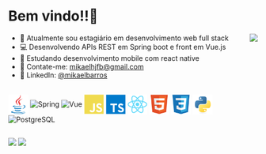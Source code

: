 

# Bem vindo!!👋

<img height="230em" align="right" src="https://tenor.com/pt-BR/view/coding-gif-24297652.gif"/>

- 🔭 Atualmente sou estagiário em desenvolvimento web full stack
- 💻 Desenvolvendo APIs REST em Spring boot e front em Vue.js
- 🌱 Estudando desenvolvimento mobile com react native
- 💬 Contate-me: mikaelhjfb@gmail.com
- 💼 LinkedIn: <a href="https://www.linkedin.com/in/mikaelbarros/">@mikaelbarros</a>

<div style="display: inline_block"><br>
  <img align="center" alt="Java" height="40"  src="https://raw.githubusercontent.com/devicons/devicon/master/icons/java/java-original.svg">
  <img align="center" alt="Spring" height="40" src="https://cdn.jsdelivr.net/gh/devicons/devicon/icons/spring/spring-original.svg" />
  <img align="center" alt="Vue" height="40" src="https://cdn.jsdelivr.net/gh/devicons/devicon/icons/vuejs/vuejs-original.svg" /> 
  <img align="center" alt="Js" height="40"  src="https://raw.githubusercontent.com/devicons/devicon/master/icons/javascript/javascript-plain.svg"/>
  <img align="center" alt="Ts" height="40" src="https://raw.githubusercontent.com/devicons/devicon/master/icons/typescript/typescript-plain.svg"/>
  <img align="center" alt="React" height="40" src="https://raw.githubusercontent.com/devicons/devicon/master/icons/react/react-original.svg"/>
  <img align="center" alt="HTML" height="40" src="https://raw.githubusercontent.com/devicons/devicon/master/icons/html5/html5-original.svg"/>
  <img align="center" alt="CSS" height="40" src="https://raw.githubusercontent.com/devicons/devicon/master/icons/css3/css3-original.svg"/>
  <img align="center" alt="Python" height="40" src="https://raw.githubusercontent.com/devicons/devicon/master/icons/python/python-original.svg"/>
  <img align="center" alt="PostgreSQL" height="40" src="https://cdn.jsdelivr.net/gh/devicons/devicon/icons/postgresql/postgresql-original.svg" />
</div>

##

<picture>
<source
  align=center
  height="180em"
  srcset="https://github-readme-stats.vercel.app/api?username=wmikael&show_icons=true&theme=dark"
  media="(prefers-color-scheme: dark)"
/>
<img src="https://github-readme-stats.vercel.app/api?username=wmikael&show_icons=true" />
</picture>

<picture>
<source
  align=center
  height="180em"
  srcset="https://github-readme-stats.vercel.app/api/top-langs/?username=wmikael&show_icons=true&theme=dark"
  media="(prefers-color-scheme: dark)"
/>
<img src="https://github-readme-stats.vercel.app/api?username=wmikael&show_icons=true" />
</picture>
   
   



